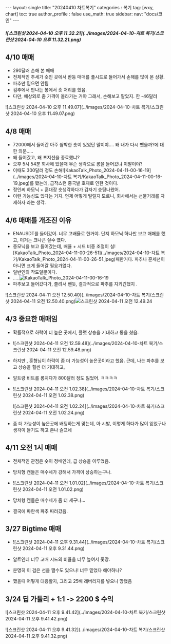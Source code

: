 ​---
layout: single
title: "20240410 차트복기"
categories : 복기
tag: [wxy, chart]
toc: true
author_profile : false
use_math: true
sidebar:
     nav: "docs/코인"
​---

##### ![스크린샷 2024-04-10 오후 11.32.21](../images/2024-04-10-차트 복기/스크린샷 2024-04-10 오후 11.32.21.png)

## 4/10 매매

* 290달러 손해 본 매매 
* 전체적인 추세가 숏인 곳에서 반등 매매를 풀시드로 들어가서 손해를 많이 본 상황.
* 파추만 믿으면 안됨
* 검추에서 만나는 봉에서 숏 처리를 했음.
* 다만, 예상외로 좀 가격이 올라가는 거야 그래서, 손해보고 팔았지. 한 -46달러 



![스크린샷 2024-04-10 오후 11.49.07](../images/2024-04-10-차트 복기/스크린샷 2024-04-10 오후 11.49.07.png)





## 4/8 매매

* 72000에서 들어간 아주 쌈박한 숏이 있었단 말이야.... 왜 내가 다시 뺏을까?에 대한 의문.....
* 왜 들어갔고, 왜 포지션을 종료했냐?
* 오후 5시 54분 회사에 있을때 무슨 생각으로 롱을 들어갔냐 이말이야?
* 이때도 300달러 정도 손해![KakaoTalk_Photo_2024-04-11-00-16-19](../images/2024-04-10-차트 복기/KakaoTalk_Photo_2024-04-11-00-16-19.jpeg)를 봤는데, 급작스런 중국발 호재로 인한 것이다.
* 정인씨 하모닉 + 훈대장 숏생각하다가 갑자기 슛팅나왔어.
* 이런 가능성도 있다는 거지. 언제 어떻게 털릴지 모르니, 회사에서는 선물거래를 자제하자 라는 생각.



## 4/6 매매를 개조진 이유

* ENAUSDT를 들어갔어. 너무 고배율로 한거야. 단지 하모닉 하나만 보고 매매를 했고, 이거는 크나큰 실수 였다. 
* 중모닉을 보고 들어갔는데, 배율 + 시드 비중 조절이 실![KakaoTalk_Photo_2024-04-11-00-26-51](../images/2024-04-10-차트 복기/KakaoTalk_Photo_2024-04-11-00-26-51.jpeg)패한거다. 파추나 훈세선이 아니면 크게 들어갈 필요가없다.
* 일반인의 작도일뿐이다.
* .....![KakaoTalk_Photo_2024-04-11-00-16-19]()
* 파추보고 들어갔다가, 쫄려서 뺀듯, 결과적으로 파추를 지키긴했지 . 

![스크린샷 2024-04-11 오전 12.50.40](../images/2024-04-10-차트 복기/스크린샷 2024-04-11 오전 12.50.40.png)![스크린샷 2024-04-11 오전 12.49.24]()













## 4/3 중요한 매매임

* 확률적으로 하락이 더 높은 곳에서, 플랫 상승을 기대하고 롱을 쳤음. 
* ![스크린샷 2024-04-11 오전 12.59.48](../images/2024-04-10-차트 복기/스크린샷 2024-04-11 오전 12.59.48.png)

* 하지만 , 훈형님이 하락이 좀 더 가능성이 높은곳이라고 했음. 근데, 나는 파추를 보고 상승을 훨씬 더 기대하고, 

* 알트랑 비트를 롱치다가 800달러 정도 잃었어. ㅋㅋㅋㅋ

* ![스크린샷 2024-04-11 오전 1.02.38](../images/2024-04-10-차트 복기/스크린샷 2024-04-11 오전 1.02.38.png)

  ![스크린샷 2024-04-11 오전 1.02.24](../images/2024-04-10-차트 복기/스크린샷 2024-04-11 오전 1.02.24.png)

* 좀 더 가능성이 높은곳에 배팅하는게 맞는데, 아 시발, 이렇게 하다가 많이 잃었구나 생각이 들기도 하고 존나 슬프네







## 4/11 오전 1시 매매

* 전체적인 관점은 숏이 정배인데, 급 상승을 이루었음.
* 망치형 캔들은 매수세가 강해서 가격이 상승하는구나.

* ![스크린샷 2024-04-11 오전 1.01.02](../images/2024-04-10-차트 복기/스크린샷 2024-04-11 오전 1.01.02.png)

* 망치형 캔들은 매수세가 좀 더 세구나... 
* 결국에 파란색 파추 따러갔음.









## 3/27 Bigtime 매매

* ![스크린샷 2024-04-11 오후 9.31.44](../images/2024-04-10-차트 복기/스크린샷 2024-04-11 오후 9.31.44.png)

* 알트인데 너무 고배 시드의 비율을 너무 높여서 좆망.
* 분명히 이 검은 선을 깰수도 있으나! 너무 믿었다 해야하나?
* 깼을때 어떻게 대응할지, 그리고 25배 레버리지를 넣으니 망했음





## 3/24 딥 가틀리 + 1:1 -> 2200 $ 수익



![스크린샷 2024-04-11 오후 9.41.42](../images/2024-04-10-차트 복기/스크린샷 2024-04-11 오후 9.41.42.png)

![스크린샷 2024-04-11 오후 9.41.32](../images/2024-04-10-차트 복기/스크린샷 2024-04-11 오후 9.41.32.png)